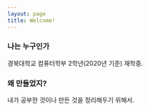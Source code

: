```yaml
---
layout: page
title: Welcome!
---
```


### 나는 누구인가
경북대학교 컴퓨터학부 2학년(2020년 기준) 재학중.

### 왜 만들었지?
내가 공부한 것이나 만든 것을 정리해두기 위해서.